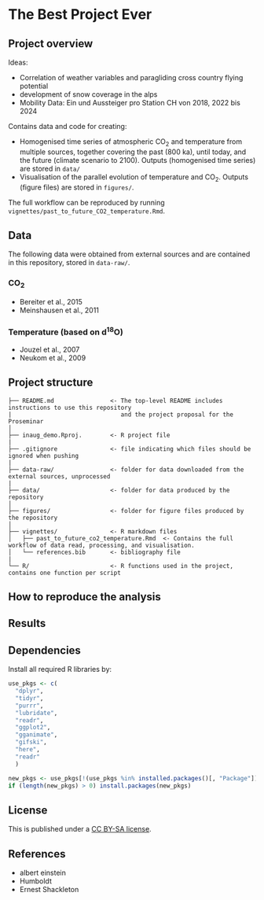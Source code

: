 # The Best Project Ever

## Project overview

Ideas: 
- Correlation of weather variables and paragliding cross country flying potential
- development of snow coverage in the alps
- Mobility Data: Ein und Aussteiger pro Station CH von 2018, 2022 bis 2024

Contains data and code for creating:

-   Homogenised time series of atmospheric CO<sub>2</sub> and temperature from multiple sources, together covering the past (800 ka), until today, and the future (climate scenario to 2100). Outputs (homogenised time series) are stored in `data/`
-   Visualisation of the parallel evolution of temperature and CO<sub>2</sub>. Outputs (figure files) are stored in `figures/`.

The full workflow can be reproduced by running `vignettes/past_to_future_CO2_temperature.Rmd`.

## Data

The following data were obtained from external sources and are contained in this repository, stored in `data-raw/`.

### CO<sub>2</sub>

-   Bereiter et al., 2015
-   Meinshausen et al., 2011

### Temperature (based on d<sup>18</sup>O)

-   Jouzel et al., 2007
-   Neukom et al., 2009

## Project structure

```         
├── README.md                <- The top-level README includes instructions to use this repository
|                               and the project proposal for the Proseminar
│
├── inaug_demo.Rproj.        <- R project file
| 
├── .gitignore               <- file indicating which files should be ignored when pushing
|
├── data-raw/                <- folder for data downloaded from the external sources, unprocessed
|
├── data/                    <- folder for data produced by the repository
│
├── figures/                 <- folder for figure files produced by the repository 
│
├── vignettes/               <- R markdown files
│   ├── past_to_future_co2_temperature.Rmd  <- Contains the full workflow of data read, processing, and visualisation.
│   └── references.bib       <- bibliography file
|
└── R/                       <- R functions used in the project, contains one function per script
```

## How to reproduce the analysis

## Results

## Dependencies

Install all required R libraries by:

``` r
use_pkgs <- c(
  "dplyr",
  "tidyr",
  "purrr",
  "lubridate",
  "readr",
  "ggplot2",
  "gganimate",
  "gifski",
  "here",
  "readr"
  )

new_pkgs <- use_pkgs[!(use_pkgs %in% installed.packages()[, "Package"])]
if (length(new_pkgs) > 0) install.packages(new_pkgs)
```

## License

This is published under a [CC BY-SA license](https://creativecommons.org/licenses/by-sa/4.0/).

## References

-   albert einstein
-   Humboldt
-   Ernest Shackleton
